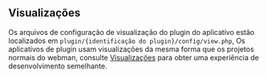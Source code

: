 ## Visualizações

Os arquivos de configuração de visualização do plugin do aplicativo estão localizados em `plugin/{identificação do plugin}/config/view.php`,
Os aplicativos de plugin usam visualizações da mesma forma que os projetos normais do webman, consulte [Visualizações](../view.md) para obter uma experiência de desenvolvimento semelhante.
